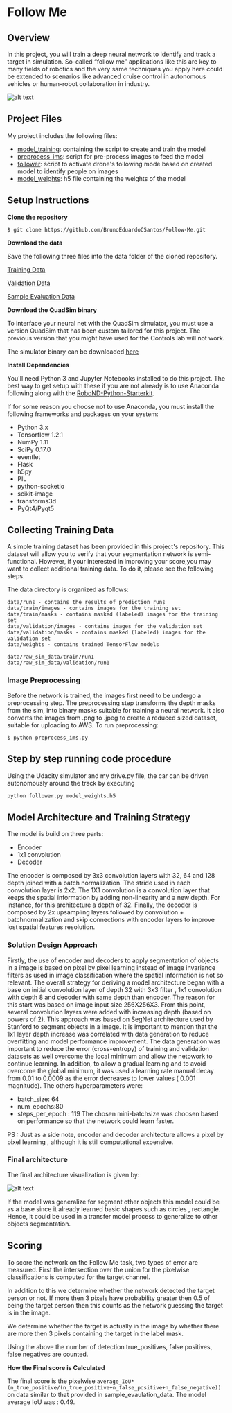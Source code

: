 # Follow Me

## Overview
In this project, you will train a deep neural network to identify and track a target in simulation. So-called “follow me” applications like this are key to many fields of robotics and the very same techniques you apply here could be extended to scenarios like advanced cruise control in autonomous vehicles or human-robot collaboration in industry.

[image_0]: https://github.com/BrunoEduardoCSantos/Follow-Me/blob/master/imgs/follow%20me.PNG
![alt text][image_0] 
## Project Files

My project includes the following files:
*  [model_training](https://github.com/BrunoEduardoCSantos/Follow-Me/blob/master/code/model_training.ipynb): containing the script to create and train the model
* [preprocess_ims](https://github.com/BrunoEduardoCSantos/Follow-Me/blob/master/code/preprocess_ims.py): script for pre-process images to feed the model
* [follower](https://github.com/BrunoEduardoCSantos/Follow-Me/blob/master/code/follower.py): script to activate drone's following mode based on created model to identify people on images
* [model_weights](https://github.com/BrunoEduardoCSantos/Follow-Me/blob/master/data/weights/model_weights): h5 file containing the weights of the model

## Setup Instructions
**Clone the repository**
```
$ git clone https://github.com/BrunoEduardoCSantos/Follow-Me.git
```

**Download the data**

Save the following three files into the data folder of the cloned repository. 

[Training Data](https://s3-us-west-1.amazonaws.com/udacity-robotics/Deep+Learning+Data/Lab/train.zip) 

[Validation Data](https://s3-us-west-1.amazonaws.com/udacity-robotics/Deep+Learning+Data/Lab/validation.zip)

[Sample Evaluation Data](https://s3-us-west-1.amazonaws.com/udacity-robotics/Deep+Learning+Data/Project/sample_evaluation_data.zip)

**Download the QuadSim binary**

To interface your neural net with the QuadSim simulator, you must use a version QuadSim that has been custom tailored for this project. The previous version that you might have used for the Controls lab will not work.

The simulator binary can be downloaded [here](https://github.com/udacity/RoboND-DeepLearning/releases/latest)

**Install Dependencies**

You'll need Python 3 and Jupyter Notebooks installed to do this project.  The best way to get setup with these if you are not already is to use Anaconda following along with the [RoboND-Python-Starterkit](https://github.com/udacity/RoboND-Python-StarterKit).

If for some reason you choose not to use Anaconda, you must install the following frameworks and packages on your system:
* Python 3.x
* Tensorflow 1.2.1
* NumPy 1.11
* SciPy 0.17.0
* eventlet 
* Flask
* h5py
* PIL
* python-socketio
* scikit-image
* transforms3d
* PyQt4/Pyqt5



## Collecting Training Data ##
A simple training dataset has been provided in this project's repository. This dataset will allow you to verify that your segmentation network is semi-functional. However, if your interested in improving your score,you may want to collect additional training data. To do it, please see the following steps.

The data directory is organized as follows:
```
data/runs - contains the results of prediction runs
data/train/images - contains images for the training set
data/train/masks - contains masked (labeled) images for the training set
data/validation/images - contains images for the validation set
data/validation/masks - contains masked (labeled) images for the validation set
data/weights - contains trained TensorFlow models

data/raw_sim_data/train/run1
data/raw_sim_data/validation/run1
```
### Image Preprocessing ###
Before the network is trained, the images first need to be undergo a preprocessing step. The preprocessing step transforms the depth masks from the sim, into binary masks suitable for training a neural network. It also converts the images from .png to .jpeg to create a reduced sized dataset, suitable for uploading to AWS. 
To run preprocessing:
```
$ python preprocess_ims.py
```

## Step by step running code procedure

Using the Udacity simulator and my drive.py file, the car can be driven autonomously around the track by executing 
```sh
python follower.py model_weights.h5
```

## Model Architecture and Training Strategy ##
The model is build on three parts:
* Encoder
* 1x1 convolution
* Decoder

The encoder is composed by 3x3 convolution layers with 32, 64 and 128 depth joined with a batch normalization. The stride used in each convolution layer is 2x2. 
The 1X1 convolution is a convolution layer that keeps the spatial information by adding non-linearity and a new depth. For instance, for this architecture a depth of 32.
Finally, the decoder is composed by 2x upsampling layers followed by convolution + batchnormalization and skip connections with encoder layers to improve lost spatial features resolution.

### Solution Design Approach
Firstly, the use of encoder and decoders to apply segmentation of objects in a image is based on pixel by pixel learning instead of image invariance filters as used in image classification where the spatial information is not so relevant.
The overall strategy for deriving a model architecture began with a base on initial convolution layer of depth 32 with 3x3 filter , 1x1 convolution with depth 8  and decoder with same depth than encoder. The reason for this start was based on image input size 256X256X3. 
From this point, several convolution layers were added with increasing depth (based on powers of 2). 
This approach was based on SegNet architecture used by Stanford to segment objects in a image.
It is important to mention that the 1x1 layer depth increase was correlated with data generation to reduce overfitting and  model performance improvement. The data generation was important to reduce the error (cross-entropy) of training and validation datasets as well overcome the local minimum and allow the netowork to continue learning. 
In addition, to allow a gradual learning and to avoid overcome the global minimum, it was used a learning rate manual decay from 0.01 to 0.0009 as the error decreases to lower values ( 0.001 magnitude). The others hyperparameters were:
* batch_size: 64
* num_epochs:80
* steps_per_epoch : 119
The chosen mini-batchsize was choosen based on performance so that the network could learn faster.


PS : Just as a side note, encoder and decoder architecture allows a pixel by pixel learning , although it is still computational expensive.
### Final architecture
The final architecture visualization is given by: 

[image1]: https://github.com/BrunoEduardoCSantos/Follow-Me/blob/master/imgs/FollowMeArchitecture.png "Model Visualization"
![alt text][image1] 

If the model was generalize for segment other objects this model could be as a base since it already learned basic shapes such as circles , rectangle. Hence, it could be used in a transfer model process to generalize to other objects segmentation.

## Scoring ##

To score the network on the Follow Me task, two types of error are measured. First the intersection over the union for the pixelwise classifications is computed for the target channel. 

In addition to this we determine whether the network detected the target person or not. If more then 3 pixels have probability greater then 0.5 of being the target person then this counts as the network guessing the target is in the image. 

We determine whether the target is actually in the image by whether there are more then 3 pixels containing the target in the label mask. 

Using the above the number of detection true_positives, false positives, false negatives are counted. 

**How the Final score is Calculated**

The final score is the pixelwise `average_IoU*(n_true_positive/(n_true_positive+n_false_positive+n_false_negative))` on data similar to that provided in sample_evaulation_data.
The model average IoU was : 0.49.

